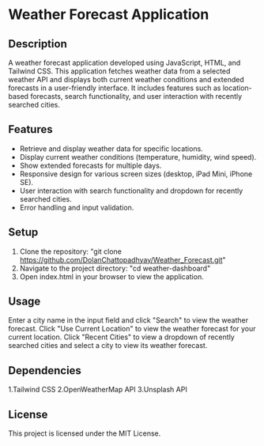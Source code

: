 # Weather Forecast Application

## Description
A weather forecast application developed using JavaScript, HTML, and Tailwind CSS. This application fetches weather data from a selected weather API and displays both current weather conditions and extended forecasts in a user-friendly interface. It includes features such as location-based forecasts, search functionality, and user interaction with recently searched cities.

## Features
- Retrieve and display weather data for specific locations.
- Display current weather conditions (temperature, humidity, wind speed).
- Show extended forecasts for multiple days.
- Responsive design for various screen sizes (desktop, iPad Mini, iPhone SE).
- User interaction with search functionality and dropdown for recently searched cities.
- Error handling and input validation.

## Setup

1. Clone the repository: "git clone https://github.com/DolanChattopadhyay/Weather_Forecast.git"
2. Navigate to the project directory: "cd weather-dashboard"
3. Open index.html in your browser to view the application.

## Usage
Enter a city name in the input field and click "Search" to view the weather forecast.
Click "Use Current Location" to view the weather forecast for your current location.
Click "Recent Cities" to view a dropdown of recently searched cities and select a city to view its weather forecast.

## Dependencies
1.Tailwind CSS
2.OpenWeatherMap API
3.Unsplash API

## License
This project is licensed under the MIT License. 
